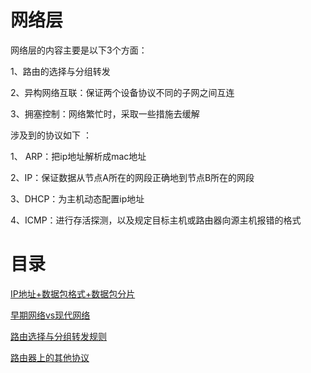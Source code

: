 # 网络层

网络层的内容主要是以下3个方面：

1、路由的选择与分组转发

2、异构网络互联：保证两个设备协议不同的子网之间互连

3、拥塞控制：网络繁忙时，采取一些措施去缓解

涉及到的协议如下 ：

1、 ARP：把ip地址解析成mac地址

2、IP：保证数据从节点A所在的网段正确地到节点B所在的网段

3、DHCP：为主机动态配置ip地址

4、ICMP：进行存活探测，以及规定目标主机或路由器向源主机报错的格式

# 目录

[IP地址+数据包格式+数据包分片](%E7%BD%91%E7%BB%9C%E5%B1%82%2011705b81548d4c5fad4dbfd21c7fcb8e/IP%E5%9C%B0%E5%9D%80+%E6%95%B0%E6%8D%AE%E5%8C%85%E6%A0%BC%E5%BC%8F+%E6%95%B0%E6%8D%AE%E5%8C%85%E5%88%86%E7%89%87%20358f2280744a4ead9baa5851bc63276a.md)

[早期网络vs现代网络](%E7%BD%91%E7%BB%9C%E5%B1%82%2011705b81548d4c5fad4dbfd21c7fcb8e/%E6%97%A9%E6%9C%9F%E7%BD%91%E7%BB%9Cvs%E7%8E%B0%E4%BB%A3%E7%BD%91%E7%BB%9C%20e9ab5f8bed8744c698b88884b6a2ff38.md)

[路由选择与分组转发规则](%E7%BD%91%E7%BB%9C%E5%B1%82%2011705b81548d4c5fad4dbfd21c7fcb8e/%E8%B7%AF%E7%94%B1%E9%80%89%E6%8B%A9%E4%B8%8E%E5%88%86%E7%BB%84%E8%BD%AC%E5%8F%91%E8%A7%84%E5%88%99%200f5f37a5a180497c98574782c084e7e3.md)

[路由器上的其他协议](%E7%BD%91%E7%BB%9C%E5%B1%82%2011705b81548d4c5fad4dbfd21c7fcb8e/%E8%B7%AF%E7%94%B1%E5%99%A8%E4%B8%8A%E7%9A%84%E5%85%B6%E4%BB%96%E5%8D%8F%E8%AE%AE%2014c89a74ef8c4149a4782fbb5ef49760.md)